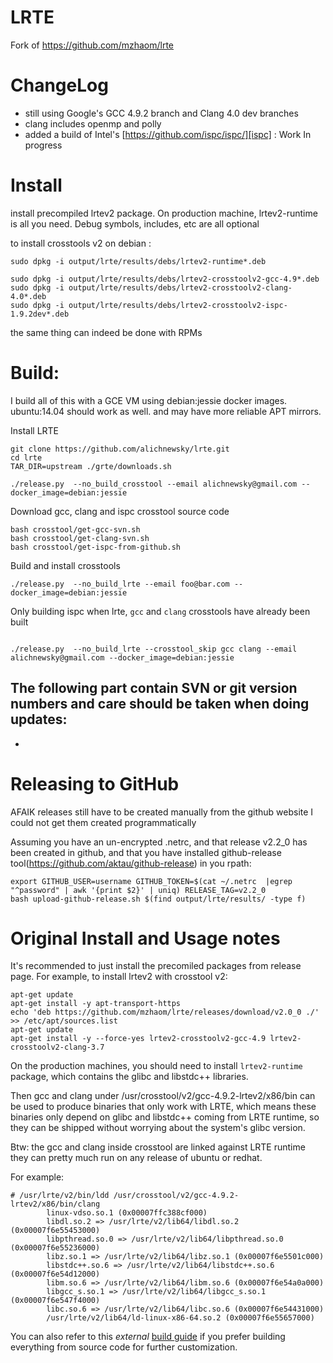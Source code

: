 LRTE
====

Fork of https://github.com/mzhaom/lrte

ChangeLog
=========

 - still using Google's GCC 4.9.2 branch and Clang 4.0 dev branches
 - clang includes openmp and polly
 - added a build of Intel's [https://github.com/ispc/ispc/][ispc] : Work In progress


Install
=======

install precompiled lrtev2 package. On production machine, lrtev2-runtime is all you need.
Debug symbols, includes, etc are all optional

to install crosstools v2 on debian :
```
sudo dpkg -i output/lrte/results/debs/lrtev2-runtime*.deb

sudo dpkg -i output/lrte/results/debs/lrtev2-crosstoolv2-gcc-4.9*.deb
sudo dpkg -i output/lrte/results/debs/lrtev2-crosstoolv2-clang-4.0*.deb
sudo dpkg -i output/lrte/results/debs/lrtev2-crosstoolv2-ispc-1.9.2dev*.deb

```
the same thing can indeed be done with RPMs

Build:
======
I build all of this with a GCE VM using debian:jessie docker images. ubuntu:14.04 should work as well. and may have more reliable APT mirrors.

Install LRTE
```
git clone https://github.com/alichnewsky/lrte.git
cd lrte
TAR_DIR=upstream ./grte/downloads.sh

./release.py  --no_build_crosstool --email alichnewsky@gmail.com --docker_image=debian:jessie
```

Download gcc, clang and ispc crosstool source code

```
bash crosstool/get-gcc-svn.sh
bash crosstool/get-clang-svn.sh
bash crosstool/get-ispc-from-github.sh
```

Build and install crosstools
```
./release.py  --no_build_lrte --email foo@bar.com --docker_image=debian:jessie

```

Only building ispc when lrte, `gcc` and `clang` crosstools have already been built
```

./release.py  --no_build_lrte --crosstool_skip gcc clang --email alichnewsky@gmail.com --docker_image=debian:jessie

```

The following part contain SVN or git version numbers and care should be taken when doing updates:
-
- 

Releasing to GitHub
===================
AFAIK releases still have to be created manually from the github website
I could not get them created programmatically

Assuming you have an un-encrypted .netrc, and that release v2.2_0 has been created in github, and that you have installed github-release tool(https://github.com/aktau/github-release) in you rpath:

```
export GITHUB_USER=username GITHUB_TOKEN=$(cat ~/.netrc  |egrep "^password" | awk '{print $2}' | uniq) RELEASE_TAG=v2.2_0
bash upload-github-release.sh $(find output/lrte/results/ -type f)
```

Original Install and Usage notes
================================

It's recommended to just install the precomiled packages from release
page. For example, to install lrtev2 with crosstool v2:

```
apt-get update
apt-get install -y apt-transport-https
echo 'deb https://github.com/mzhaom/lrte/releases/download/v2.0_0 ./' >> /etc/apt/sources.list
apt-get update
apt-get install -y --force-yes lrtev2-crosstoolv2-gcc-4.9 lrtev2-crosstoolv2-clang-3.7

```

On the production machines, you should need to install
```lrtev2-runtime``` package, which contains the glibc and libstdc++
libraries.

Then gcc and clang under /usr/crosstool/v2/gcc-4.9.2-lrtev2/x86/bin
can be used to produce binaries that only work with LRTE, which means
these binaries only depend on glibc and libstdc++ coming from LRTE
runtime, so they can be shipped without worrying about the system's
glibc version.

Btw: the gcc and clang inside crosstool are linked against LRTE
runtime they can pretty much run on any release of ubuntu or redhat.

For example:

```
# /usr/lrte/v2/bin/ldd /usr/crosstool/v2/gcc-4.9.2-lrtev2/x86/bin/clang
        linux-vdso.so.1 (0x00007ffc388cf000)
        libdl.so.2 => /usr/lrte/v2/lib64/libdl.so.2 (0x00007f6e55453000)
        libpthread.so.0 => /usr/lrte/v2/lib64/libpthread.so.0 (0x00007f6e55236000)
        libz.so.1 => /usr/lrte/v2/lib64/libz.so.1 (0x00007f6e5501c000)
        libstdc++.so.6 => /usr/lrte/v2/lib64/libstdc++.so.6 (0x00007f6e54d12000)
        libm.so.6 => /usr/lrte/v2/lib64/libm.so.6 (0x00007f6e54a0a000)
        libgcc_s.so.1 => /usr/lrte/v2/lib64/libgcc_s.so.1 (0x00007f6e547f4000)
        libc.so.6 => /usr/lrte/v2/lib64/libc.so.6 (0x00007f6e54431000)
        /usr/lrte/v2/lib64/ld-linux-x86-64.so.2 (0x00007f6e55657000)
```

You can also refer to this *external* [build
guide](https://github.com/mzhaom/lrte/wiki/Build-Guide) if you prefer
building everything from source code for further customization.



